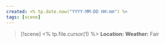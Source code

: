 ```yaml
---
created: <% tp.date.now("YYYY-MM-DD HH:mm") %>
tags: [scene]
---
```

> [!scene] <% tp.file.cursor(1) %>
> **Location:** 
> **Weather:** Fair